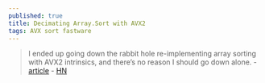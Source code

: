 ```yaml
---
published: true
title: Decimating Array.Sort with AVX2
tags: AVX sort fastware
---
```

> I ended up going down the rabbit hole re-implementing array sorting with AVX2 intrinsics, and there’s no reason I should go down alone. - [article](https://bits.houmus.org/2020-02-02/this-goes-to-eleven-pt5) - [HN](https://news.ycombinator.com/item?id=23279399)
